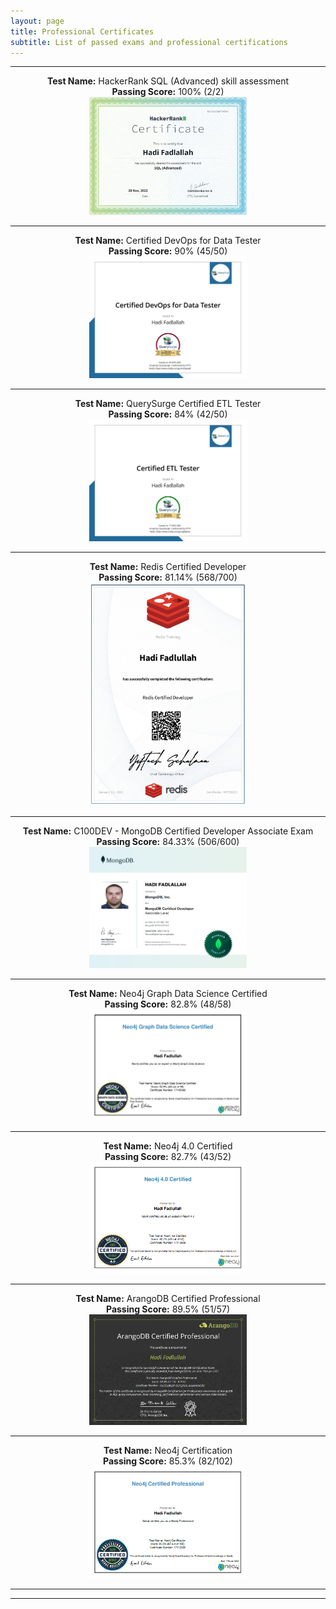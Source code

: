 ```yaml
---
layout: page
title: Professional Certificates
subtitle: List of passed exams and professional certifications
---
```


--------------------------
<p align="center">
  <b>Test Name:</b> HackerRank SQL (Advanced) skill assessment<br><b>Passing Score:</b> 100% (2/2) <br>
<a href="/assets/certificate/HackerRank_AdvancedSQL.jpg"><img src="/assets/certificate/HackerRank_AdvancedSQL.jpg" style="width: 50%; height: 50%"></a> <br> <hr>
</p>
<p align="center">
  <b>Test Name:</b> Certified DevOps for Data Tester<br><b>Passing Score:</b> 90% (45/50) <br>
<a href="/assets/certificate/CertifiedDevOpsforDataTester_Badge.jpg"><img src="/assets/certificate/CertifiedDevOpsforDataTester_Badge.jpg" style="width: 50%; height: 50%"></a> <br> <hr>
</p>
<p align="center">
  <b>Test Name:</b> QuerySurge Certified ETL Tester<br><b>Passing Score:</b> 84% (42/50) <br>
<a href="/assets/certificate/CertifiedETLTester_Badge.jpg"><img src="/assets/certificate/CertifiedETLTester_Badge.jpg" style="width: 50%; height: 50%"></a> <br> <hr>
</p>
<p align="center">
  <b>Test Name:</b> Redis Certified Developer<br><b>Passing Score:</b> 81.14% (568/700) <br>
<a href="/assets/certificate/Redis_CertifiedDeveloper_44725023.jpg"><img src="/assets/certificate/Redis_CertifiedDeveloper_44725023.jpg" style="width: 50%; height: 50%"></a> <br> <hr>
</p>
<p align="center">
  <b>Test Name:</b> C100DEV - MongoDB Certified Developer Associate Exam<br><b>Passing Score:</b> 84.33% (506/600) <br>
<a href="/assets/certificate/MongoDB_137942193.jpg"><img src="/assets/certificate/MongoDB_137942193.jpg" style="width: 50%; height: 50%"></a> <br> <hr>
</p>
<p align="center">
<b>Test Name:</b> Neo4j Graph Data Science Certified<br><b>Passing Score:</b> 82.8% (48/58) <br> 
<a href="/assets/certificate/Neo4jGraphDataScience.jpg"><img src="/assets/certificate/Neo4jGraphDataScience.jpg" style="width: 50%; height: 50%"></a> <br> <hr>
</p>
<p align="center">
<b>Test Name:</b> Neo4j 4.0 Certified<br><b>Passing Score:</b> 82.7%  (43/52) <br>
<a href="/assets/certificate/Neo4j 4.png"><img src="/assets/certificate/Neo4j 4.png" style="width: 50%; height: 50%"></a> <br> <hr>
</p>
<p align="center">
<b>Test Name:</b> ArangoDB Certified Professional<br><b>Passing Score:</b> 89.5% (51/57) <br>
<a href="/assets/certificate/ArangoDB CP.png"><img src= "/assets/certificate/ArangoDB CP.png" style="width: 50%; height: 50%" ></a> <br> <hr>
</p>
<p align="center">
<b>Test Name:</b> Neo4j Certification<br><b>Passing Score:</b> 85.3%  (82/102) <br>
<a href="/assets/certificate/Neo4j CP.png"><img src="/assets/certificate/Neo4j CP.png" style="width: 50%; height: 50%"></a> <br> <hr>
</p>

--------------------------
